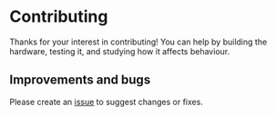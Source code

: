 # Contributing
Thanks for your interest in contributing! You can help by building the hardware, testing it, and studying how it affects behaviour.

## Improvements and bugs
Please create an [issue](https://github.com/j-rigg/handwashing/issues/new) to suggest changes or fixes.
